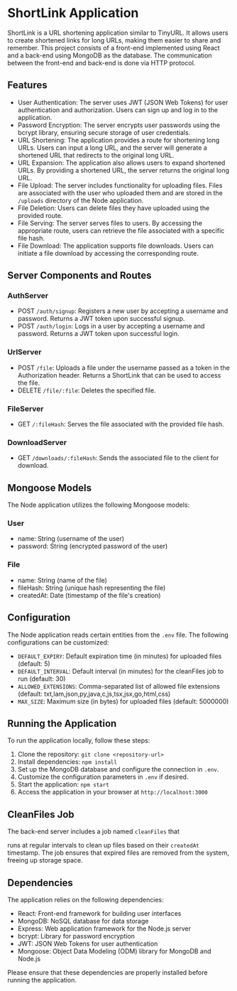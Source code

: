 # ShortLink Application

ShortLink is a URL shortening application similar to TinyURL. It allows users to create shortened links for long URLs, making them easier to share and remember. This project consists of a front-end implemented using React and a back-end using MongoDB as the database. The communication between the front-end and back-end is done via HTTP protocol.

## Features

- User Authentication: The server uses JWT (JSON Web Tokens) for user authentication and authorization. Users can sign up and log in to the application.
- Password Encryption: The server encrypts user passwords using the bcrypt library, ensuring secure storage of user credentials.
- URL Shortening: The application provides a route for shortening long URLs. Users can input a long URL, and the server will generate a shortened URL that redirects to the original long URL.
- URL Expansion: The application also allows users to expand shortened URLs. By providing a shortened URL, the server returns the original long URL.
- File Upload: The server includes functionality for uploading files. Files are associated with the user who uploaded them and are stored in the `/uploads` directory of the Node application.
- File Deletion: Users can delete files they have uploaded using the provided route.
- File Serving: The server serves files to users. By accessing the appropriate route, users can retrieve the file associated with a specific file hash.
- File Download: The application supports file downloads. Users can initiate a file download by accessing the corresponding route.

## Server Components and Routes

### AuthServer

- POST `/auth/signup`: Registers a new user by accepting a username and password. Returns a JWT token upon successful signup.
- POST `/auth/login`: Logs in a user by accepting a username and password. Returns a JWT token upon successful login.

### UrlServer

- POST `/file`: Uploads a file under the username passed as a token in the Authorization header. Returns a ShortLink that can be used to access the file.
- DELETE `/file/:file`: Deletes the specified file.

### FileServer

- GET `/:fileHash`: Serves the file associated with the provided file hash.

### DownloadServer

- GET `/downloads/:fileHash`: Sends the associated file to the client for download.

## Mongoose Models

The Node application utilizes the following Mongoose models:

### User

- name: String (username of the user)
- password: String (encrypted password of the user)

### File

- name: String (name of the file)
- fileHash: String (unique hash representing the file)
- createdAt: Date (timestamp of the file's creation)

## Configuration

The Node application reads certain entities from the `.env` file. The following configurations can be customized:

- `DEFAULT_EXPIRY`: Default expiration time (in minutes) for uploaded files (default: 5)
- `DEFAULT_INTERVAL`: Default interval (in minutes) for the cleanFiles job to run (default: 30)
- `ALLOWED_EXTENSIONS`: Comma-separated list of allowed file extensions (default: txt,lam,json,py,java,c,js,tsx,jsx,go,html,css)
- `MAX_SIZE`: Maximum size (in bytes) for uploaded files (default: 5000000)

## Running the Application

To run the application locally, follow these steps:

1. Clone the repository: `git clone <repository-url>`
2. Install dependencies: `npm install`
3. Set up the MongoDB database and configure the connection in `.env`.
4. Customize the configuration parameters in `.env` if desired.
5. Start the application: `npm start`
6. Access the application in your browser at `http://localhost:3000`

## CleanFiles Job

The back-end server includes a job named `cleanFiles` that

 runs at regular intervals to clean up files based on their `createdAt` timestamp. The job ensures that expired files are removed from the system, freeing up storage space.

## Dependencies

The application relies on the following dependencies:

- React: Front-end framework for building user interfaces
- MongoDB: NoSQL database for data storage
- Express: Web application framework for the Node.js server
- bcrypt: Library for password encryption
- JWT: JSON Web Tokens for user authentication
- Mongoose: Object Data Modeling (ODM) library for MongoDB and Node.js

Please ensure that these dependencies are properly installed before running the application.

